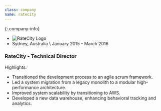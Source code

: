 ```yaml
---
class: company
name: ratecity
---
```

{:.company-info}
- ![RateCity Logo](images/ratecity.png)
- Sydney, Australia \\
January 2015 - March 2016

### RateCity - Technical Director

Highlights:
*   Transitioned the development process to an agile scrum framework.
*   Led a system migration from a legacy monolith to a modular high-performance architecture.
*   Improved system scalability by transitioning to AWS.
*   Developed a new data warehouse, enhancing behavioral tracking and analytics.
